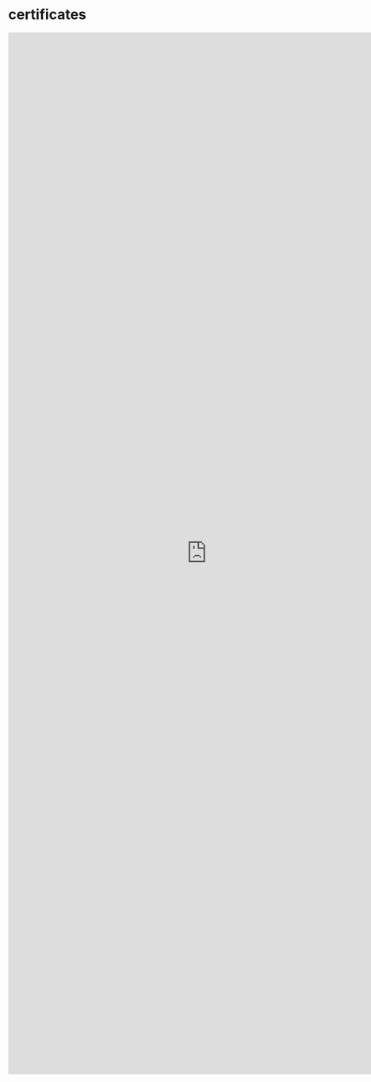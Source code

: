# certificates

<embed src="https://github.com/MansourTarekMansour/certificates/tree/main/ACPC#:~:text=2022%2DACPC2021%2DMr.%20mansour%20tarek%2DPLACE.pdf" width="800px" height="2100px" />
